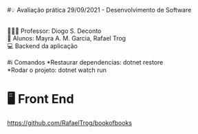 #💡 Avaliação prática 29/09/2021 - Desenvolvimento de Software

<br />
👨🏻‍🏫 Professor: Diogo S. Deconto
<br />
🚀 Alunos: Mayra A. M. Garcia, Rafael Trog
<br />
💻 Backend da aplicação 


#ℹ Comandos 
*Restaurar dependencias: dotnet restore 
<br />
*Rodar o projeto: dotnet watch run

# 🖥 Front End
https://github.com/RafaelTrog/bookofbooks

